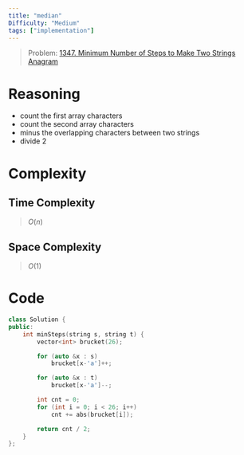 ```yaml
---
title: "median"
Difficulty: "Medium"
tags: ["implementation"]
---
```


> Problem: [1347. Minimum Number of Steps to Make Two Strings Anagram](https://leetcode.com/problems/delete-and-earn/)

# Reasoning 
- count the first array characters
- count the second array characters
- minus the overlapping characters between two strings
- divide 2

# Complexity
## Time Complexity
> $O(n)$
## Space Complexity
> $O(1)$

# Code
```cpp
class Solution {
public:
    int minSteps(string s, string t) {
        vector<int> brucket(26);

        for (auto &x : s)
            brucket[x-'a']++;

        for (auto &x : t)
            brucket[x-'a']--;

        int cnt = 0;
        for (int i = 0; i < 26; i++)
            cnt += abs(brucket[i]);

        return cnt / 2;
    }
};
```